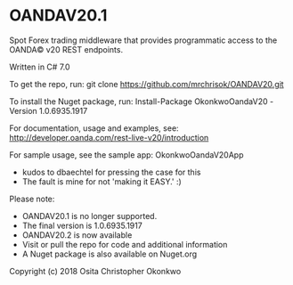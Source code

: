 ﻿# OANDAV20.1

Spot Forex trading middleware that provides programmatic access to the OANDA© v20 REST endpoints.

Written in C# 7.0

To get the repo, run: git clone https://github.com/mrchrisok/OANDAV20.git

To install the Nuget package, run: Install-Package OkonkwoOandaV20 -Version 1.0.6935.1917 

For documentation, usage and examples, see: http://developer.oanda.com/rest-live-v20/introduction

For sample usage, see the sample app: OkonkwoOandaV20App
- kudos to dbaechtel for pressing the case for this
- The fault is mine for not 'making it EASY.' :)

Please note:
- OANDAV20.1 is no longer supported.
- The final version is 1.0.6935.1917
- OANDAV20.2 is now available
- Visit or pull the repo for code and additional information
- A Nuget package is also available on Nuget.org

Copyright (c) 2018 Osita Christopher Okonkwo